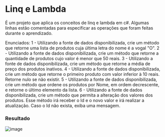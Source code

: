 # Linq e Lambda
É um projeto que aplica os conceitos de linq e lambda em c#. Algumas linhas estão comentadas para especificar as operações que foram feitas durante o aprendizado.

Enunciados: 
1 - Utilizando a fonte de dados disponibilizada, crie um método que retorne uma lista de produtos cuja última letra do nome é a vogal "O".
2 - Utilizando a fonte de dados disponibilizada, crie um método que retorne a quantidade de produtos cujo valor é menor que 50 reais.
3 - Utilizando a fonte de dados disponibilizada, crie um método que retorne a média de preço dos produtos inativos.
4 - Utilizando a fonte de dados disponibilizada, crie um método que retorne o primeiro produto com valor inferior à 10 reais. Retorne nulo se não existir.
5 - Utilizando a fonte de dados disponibilizada, crie um método que ordene os produtos por Nome, em ordem decrescente, e retorne o último elemento da lista.
6 - Utilizando a fonte de dados disponibilizada, crie um método que permita a alteração dos valores dos produtos. Esse método irá receber o Id e o novo valor e irá realizar a atualização. Caso o Id não exista, exiba uma mensagem.

### Resultado
![image](https://user-images.githubusercontent.com/38474570/187746081-a41f32d5-0c8c-4930-9ab7-2cc08a2b13b5.png)

